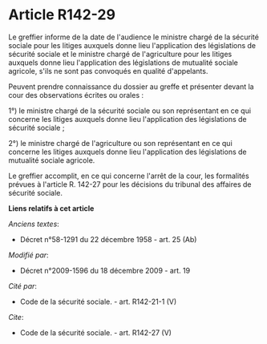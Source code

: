 # Article R142-29

Le greffier informe de la date de l'audience le ministre chargé de la sécurité sociale pour les litiges auxquels donne lieu
l'application des législations de sécurité sociale et le ministre chargé de l'agriculture pour les litiges auxquels donne
lieu l'application des législations de mutualité sociale agricole, s'ils ne sont pas convoqués en qualité d'appelants. 

Peuvent prendre connaissance du dossier au greffe et présenter devant la cour des observations écrites ou orales : 

1°) le ministre chargé de la sécurité sociale ou son représentant en ce qui concerne les litiges auxquels donne lieu
l'application des législations de sécurité sociale ; 

2°) le ministre chargé de l'agriculture ou son représentant en ce qui concerne les litiges auxquels donne lieu l'application
des législations de mutualité sociale agricole. 

Le greffier accomplit, en ce qui concerne l'arrêt de la cour, les formalités prévues à l'article R. 142-27 pour les décisions
du tribunal des affaires de sécurité sociale.

**Liens relatifs à cet article**

_Anciens textes_:

  - Décret n°58-1291 du 22 décembre 1958 - art. 25 (Ab)

_Modifié par_:

  - Décret n°2009-1596 du 18 décembre 2009 - art. 19

_Cité par_:

  - Code de la sécurité sociale. - art. R142-21-1 (V)

_Cite_:

  - Code de la sécurité sociale. - art. R142-27 (V)
